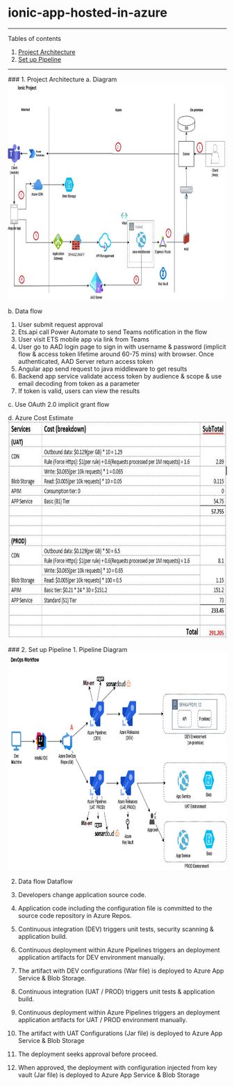 # ionic-app-hosted-in-azure

*******
Tables of contents  
 1. [Project Architecture](#projectArchitecture )
 2. [Set up Pipeline](#SetupPipeline)

*******

<div id='projectArchitecture'/>  
### 1. Project Architecture
a. Diagram 
<img src="./images/ionic-app-architecture-diagram.jpg" width="500" height="500">

b. Data flow
	
1. User submit request approval
2. Ets.api call Power Automate to send Teams notification in the flow
3. User visit ETS mobile app via link from Teams
4. User go to AAD login page to sign in with username & password (implicit flow & access token lifetime around 60-75 mins) with browser. Once authenticated, AAD Server return access token
5. Angular app send request to java middleware to get results  
6. Backend app service validate access token by audience & scope & use email decoding from token as a parameter
7. If token is valid, users can view the results


c. Use OAuth 2.0 implicit grant flow

d. Azure Cost Estimate
<img src="./images/ionic-app-azure-cost-estimate.jpg" width="600" height="500">


<div id='SetupPipeline'/>  
### 2. Set up Pipeline
1. Pipeline Diagram
<img src="./images/ionic-app-pipeline-design-diagram.jpg" width="600" height="500">

2. Data flow
Dataflow

1. Developers change application source code.
2. Application code including the configuration file is committed to the source code repository in Azure Repos.
3. Continuous integration (DEV) triggers unit tests, security scanning & application build.
4. Continuous deployment within Azure Pipelines triggers an deployment application artifacts for DEV environment manually.
5. The artifact with DEV configurations (War file) is deployed to Azure App Service & Blob Storage.
6. Continuous integration (UAT / PROD) triggers unit tests & application build.
7. Continuous deployment within Azure Pipelines triggers an deployment application artifacts for UAT / PROD environment manually.
8. The artifact with UAT Configurations (Jar file) is deployed to Azure App Service & Blob Storage
9. The deployment seeks approval before proceed.
10. When approved, the deployment with configuration injected from key vault (Jar file) is deployed to Azure App Service & Blob Storage
